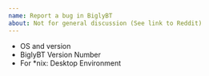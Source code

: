 ```yaml
---
name: Report a bug in BiglyBT
about: Not for general discussion (See link to Reddit)
---
```

<!--
Any posts or screenshots displaying torrent names, search results, subscription names, will be removed without notification, unless they are linux distros.
For bugs, please include the "System" section of the Help->About window, or if you don't have access to the window, include: -->

* OS and version
* BiglyBT Version Number
* For *nix: Desktop Environment
